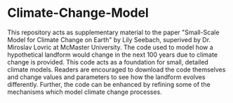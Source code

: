 # Climate-Change-Model
This repository acts as supplementary material to the paper "Small-Scale Model for Climate Change on Earth" by Lily Seebach, superived by Dr. Miroslav Lovric at McMaster University. The code used to model how a hypothetical landform would change in the next 100 years due to climate change is provided. 
This code acts as a foundation for small, detailed climate models. Readers are encouraged to download the code themselves and change values and parameters to see how the landform evolves differently. Further, the code can be enhanced by refining some of the mechanisms which model climate change processes. 
